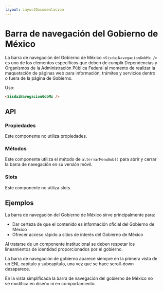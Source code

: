 ```yaml
---
layout: LayoutDocumentacion
---
```


# Barra de navegación del Gobierno de México

La barra de navegación del Gobierno de México `<SisdaiNavegacionGobMx />` es uno de los elementos específicos que deben de cumplir Dependencias y Organismos de la Administración Pública Federal al momento de realizar la maquetación de páginas web para información, trámites y servicios dentro o fuera de la página de Gobierno.

Uso:

```html
<SisdaiNavegacionGobMx />
```

<section id="api">

## API

### Propiedades

Este componente no utiliza propiedades.

### Métodos

Este componente utiliza el método de `alternarMenuGob()` para abrir y cerrar la barra de navegación en su versión móvil.

### Slots

Este componente no utiliza slots.

</section>

<section id="ejemplos">

## Ejemplos

<utils-ejemplo-doc ruta="navegacion-gob-mx/basico.vue"/>

La barra de navegación del Gobierno de México sirve principalmente para:

- Dar certeza de que el contenido es información oficial del Gobierno de México
- Ofrecer acceso rápido a sitios de interés del Gobierno de México

Al tratarse de un componente institucional se deben respetar los lineamientos de identidad proporcionados por el gobierno.

La barra de navegación de gobierno aparece siempre en la primera vista de un ENI, capítulo y subcapítulo, una vez que se hace scroll-down desaparece.

En la vista simplificada la barra de navegación del gobierno de México no se modifica en diseño ni en comportamiento.

</section>
